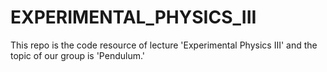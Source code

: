 # EXPERIMENTAL_PHYSICS_III
This repo is the code resource of lecture 'Experimental Physics III' and the topic of our group is 'Pendulum.'
